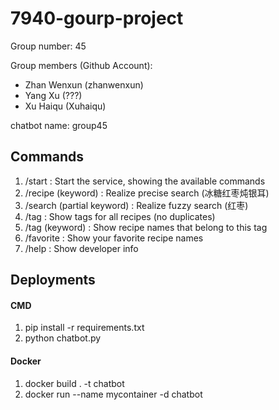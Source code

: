 # 7940-gourp-project

Group number: 45

Group members (Github Account):
- Zhan Wenxun (zhanwenxun)
- Yang Xu (???)
- Xu Haiqu (Xuhaiqu)

chatbot name: group45

## Commands
1. /start : Start the service, showing the available commands
2. /recipe (keyword) : Realize precise search (冰糖红枣炖银耳)
3. /search (partial keyword) : Realize fuzzy search (红枣)
4. /tag : Show tags for all recipes (no duplicates)
5. /tag (keyword) : Show recipe names that belong to this tag
6. /favorite : Show your favorite recipe names
7. /help : Show developer info

## Deployments
#### CMD
1. pip install -r requirements.txt
2. python chatbot.py

#### Docker
1. docker build . -t chatbot
2. docker run --name mycontainer -d chatbot
